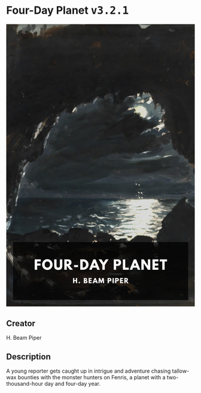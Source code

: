 
# Four-Day Planet <kbd>v3.2.1</kbd>

<center>
  <img src="./cover-1024.jpg"/>
</center>

## Creator
H. Beam Piper

## Description
A young reporter gets caught up in intrigue and adventure chasing tallow-wax bounties with the monster hunters on Fenris, a planet with a two-thousand-hour day and four-day year.
